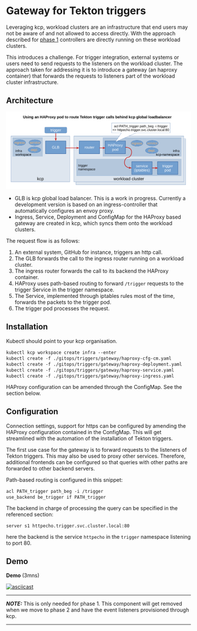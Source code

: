 # Gateway for Tekton triggers

Leveraging kcp, workload clusters are an infrastructure that end users may not be aware of and not allowed to access directly.
With the approach described for [phase 1](../README.md#phase-1) controllers are directly running on these workload clusters.

This introduces a challenge. For trigger integration, external systems or users need to send requests to the listeners on the workload cluster.
The approach taken for addressing it is to introduce a gateway (an haproxy container) that forwards the requests to listeners part of the workload cluster infrastructure.

## Architecture

![Gateway architecture](./images/haproxy.png)

- GLB is kcp global load balancer. This is a work in progress. Currently a development version is based on an ingress-controller that automatically configures an envoy proxy.
- Ingress, Service, Deployment and ConfigMap for the HAProxy based gateway are created in kcp, which syncs them onto the workload clusters.

The request flow is as follows:
1. An external system, GitHub for instance, triggers an http call.
2. The GLB forwards the call to the ingress router running on a workload cluster.
3. The ingress router forwards the call to its backend the HAProxy container.
4. HAProxy uses path-based routing to forward `/trigger` requests to the trigger Service in the trigger namespace.
5. The Service, implemented through iptables rules most of the time, forwards the packets to the trigger pod.
6. The trigger pod processes the request.

## Installation

Kubectl should point to your kcp organisation.

~~~
kubectl kcp workspace create infra --enter
kubectl create -f ./gitops/triggers/gateway/haproxy-cfg-cm.yaml
kubectl create -f ./gitops/triggers/gateway/haproxy-deployment.yaml
kubectl create -f ./gitops/triggers/gateway/haproxy-service.yaml
kubectl create -f ./gitops/triggers/gateway/haproxy-ingress.yaml
~~~

HAProxy configuration can be amended through the ConfigMap. See the section below.

## Configuration

Connection settings, support for https can be configured by amending the HAProxy configuration contained in the ConfigMap.
This will get streamlined with the automation of the installation of Tekton triggers.

The first use case for the gateway is to forward requests to the listeners of Tekton triggers. This may also be used to proxy other services.
Therefore, additional frontends can be configured so that queries with other paths are forwarded to other backend servers.

Path-based routing is configured in this snippet:

~~~
acl PATH_trigger path_beg -i /trigger
use_backend be_trigger if PATH_trigger
~~~

The backend in charge of processing the query can be specified in the referenced section:

~~~
server s1 httpecho.trigger.svc.cluster.local:80
~~~
here the backend is the service `httpecho` in the `trigger` namespace listening to port 80.

## Demo

**Demo** (3mns)

[![asciicast](https://asciinema.org/a/098vFj4chE51xa6xIKbNzAOdl.svg)](https://asciinema.org/a/098vFj4chE51xa6xIKbNzAOdl)

---
**_NOTE:_**  This is only needed for phase 1. This component will get removed when we move to phase 2 and have the event listeners provisioned through kcp.

---

